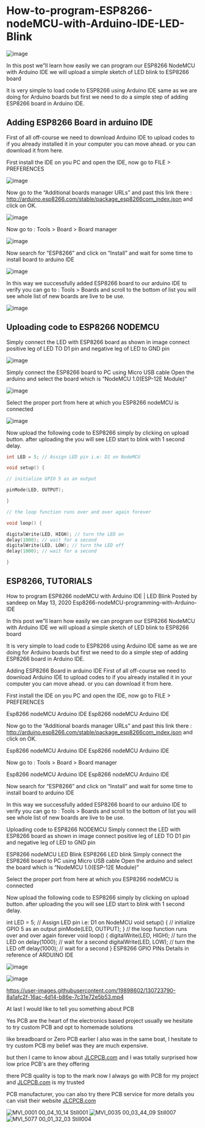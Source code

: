 



# How-to-program-ESP8266-nodeMCU-with-Arduino-IDE-LED-Blink

![image](https://user-images.githubusercontent.com/19898602/130723279-c5718b37-814b-44a0-be4d-61a9983007e5.png)


In this post we”ll learn how easily we can program our ESP8266 NodeMCU with Arduino IDE we will upload a simple sketch of LED blink to ESP8266 board

It is very simple to load code to ESP8266 using Arduino IDE same as we are doing for Arduino boards but first we need to do a simple step of adding ESP8266 board in Arduino IDE.


## Adding ESP8266 Board in arduino IDE


First of all off-course we need to download Arduino IDE to upload codes to if you already installed it in your computer you can move ahead.
or you can download it from here.

First install the IDE on you PC and open the IDE, now go to
FILE > PREFERENCES

![image](https://user-images.githubusercontent.com/19898602/130723328-8c8e703a-386f-468f-8ce6-d54b50a61d91.png)



Now go to the “Additional boards manager URLs”
and past this link there :
http://arduino.esp8266.com/stable/package_esp8266com_index.json
and click on OK.



![image](https://user-images.githubusercontent.com/19898602/130723385-b6f547d7-7a0a-4bc8-b45d-d44b9e02b5db.png)


Now go to : Tools > Board > Board manager


![image](https://user-images.githubusercontent.com/19898602/130723405-ea114fa3-33fd-46a0-9719-3bc1018c0e41.png)



Now search for “ESP8266” and click on “Install” and wait for some time to install board to arduino IDE



![image](https://user-images.githubusercontent.com/19898602/130723421-35356ef6-a62b-43b4-a4f3-78bfbb5f7e19.png)


In this way we successfully added ESP8266 board to our arduino IDE to verify you can go to : Tools > Boards and scroll to the bottom of list you will see whole list of new boards are live to be use.

![image](https://user-images.githubusercontent.com/19898602/130723441-67ebd716-fa21-445e-8367-8d7157f6309a.png)


## Uploading code to ESP8266 NODEMCU

Simply connect the LED with ESP8266 board as shown in image
connect positive leg of LED TO D1 pin
and negative leg of LED to GND pin

![image](https://user-images.githubusercontent.com/19898602/130723466-6cf0dcd6-a30e-41a2-8826-1edd72f1a93d.png)


Simply connect the ESP8266 board to PC using Micro USB cable
Open the arduino and select the board which is “NodeMCU 1.0(ESP-12E Module)”



![image](https://user-images.githubusercontent.com/19898602/130723492-ca5dfbfa-95f5-405e-b9d6-b049349d3f97.png)


Select the proper port from here at which you ESP8266 nodeMCU is connected


![image](https://user-images.githubusercontent.com/19898602/130723517-3bd3a69e-bca9-44fe-b8a7-15b6f8a29321.png)


Now upload the following code to ESP8266 simply by clicking on upload button.
after uploading the you will see LED start to blink with 1 second delay.


```cpp
int LED = 5; // Assign LED pin i.e: D1 on NodeMCU

void setup() {

// initialize GPIO 5 as an output

pinMode(LED, OUTPUT);

}

// the loop function runs over and over again forever

void loop() {

digitalWrite(LED, HIGH); // turn the LED on
delay(1000); // wait for a second
digitalWrite(LED, LOW); // turn the LED off
delay(1000); // wait for a second

}
```

## ESP8266, TUTORIALS

How to program ESP8266 nodeMCU with Arduino IDE | LED Blink
Posted by sandeep on May 13, 2020
Esp8266-nodeMCU-programming-with-Arduino-IDE

 

In this post we”ll learn how easily we can program our ESP8266 NodeMCU with Arduino IDE we will upload a simple sketch of LED blink to ESP8266 board

It is very simple to load code to ESP8266 using Arduino IDE same as we are doing for Arduino boards but first we need to do a simple step of adding ESP8266 board in Arduino IDE.

Adding ESP8266 Board in arduino IDE
First of all off-course we need to download Arduino IDE to upload codes to if you already installed it in your computer you can move ahead.
or you can download it from here.

First install the IDE on you PC and open the IDE, now go to
FILE > PREFERENCES

Esp8266 nodeMCU Arduino IDE
Esp8266 nodeMCU Arduino IDE


Now go to the “Additional boards manager URLs”
and past this link there :
http://arduino.esp8266.com/stable/package_esp8266com_index.json
and click on OK.

Esp8266 nodeMCU Arduino IDE
Esp8266 nodeMCU Arduino IDE

 


Now go to : Tools > Board > Board manager

Esp8266 nodeMCU Arduino IDE
Esp8266 nodeMCU Arduino IDE


Now search for “ESP8266” and click on “Install” and wait for some time to install board to arduino IDE




In this way we successfully added ESP8266 board to our arduino IDE to verify you can go to : Tools > Boards and scroll to the bottom of list you will see whole list of new boards are live to be use.



 
Uploading code to ESP8266 NODEMCU
Simply connect the LED with ESP8266 board as shown in image
connect positive leg of LED TO D1 pin
and negative leg of LED to GND pin

ESP8266 nodeMCU LED Blink
ESP8266 LED blink
Simply connect the ESP8266 board to PC using Micro USB cable
Open the arduino and select the board which is “NodeMCU 1.0(ESP-12E Module)”


Select the proper port from here at which you ESP8266 nodeMCU is connected


Now upload the following code to ESP8266 simply by clicking on upload button.
after uploading the you will see LED start to blink with 1 second delay.

int LED = 5; // Assign LED pin i.e: D1 on NodeMCU
void setup() {
// initialize GPIO 5 as an output
pinMode(LED, OUTPUT);
}
// the loop function runs over and over again forever
void loop() {
digitalWrite(LED, HIGH); // turn the LED on
delay(1000); // wait for a second
digitalWrite(LED, LOW); // turn the LED off
delay(1000); // wait for a second
}
ESP8266 GPIO PINs Details in reference of ARDUINO IDE


![image](https://user-images.githubusercontent.com/19898602/130723665-1060329f-25ae-4510-a727-cb3962977c0e.png)


![image](https://user-images.githubusercontent.com/19898602/130723671-49e7f75d-26ce-4960-860f-135bc17e87f5.png)





https://user-images.githubusercontent.com/19898602/130723790-8a1afc2f-16ac-4d14-b86e-7c31e72e5b53.mp4




At last I would like to tell you something about PCB 

Yes PCB are the heart of the electronics based project usually we hesitate to try custom PCB and opt to homemade solutions

like breadboard or Zero PCB earlier I also was in the same boat, I hesitate to try custom PCB my belief was they are much expensive.

but then I came to know about [JLCPCB.com](https://jlcpcb.com/IAT) and I was totally surprised how low price PCB's are they offering 

there PCB quality is top to the mark now I always go with PCB for my project and [JLCPCB.com](https://jlcpcb.com/IAT) is my trusted 

PCB manufacturer, you can also try there PCB service for more details you can visit their website [JLCPCB.com](https://jlcpcb.com/IAT)



![MVI_0001 00_04_10_14 Still001](https://user-images.githubusercontent.com/19898602/130724059-6487bb30-e6cc-439f-a38a-a58052126d7f.jpg)
![MVI_0035 00_03_44_09 Still007](https://user-images.githubusercontent.com/19898602/130724080-99281955-cadb-4679-97f1-456c8223d777.jpg)
![MVI_5077 00_01_32_03 Still004](https://user-images.githubusercontent.com/19898602/130724116-648354c0-f1b5-4d8c-850c-3b6aff622e67.jpg)






